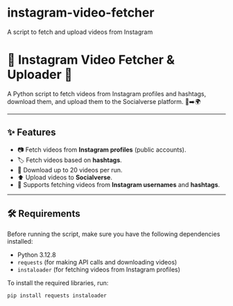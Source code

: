 # instagram-video-fetcher
A script to fetch and upload videos from Instagram
# 📸 Instagram Video Fetcher & Uploader 🚀

A Python script to fetch videos from Instagram profiles and hashtags, download them, and upload them to the Socialverse platform. 🎥➡️🌍

---

## ✨ Features

- 📷 Fetch videos from **Instagram profiles** (public accounts).
- 🏷️ Fetch videos based on **hashtags**.
- 💾 Download up to 20 videos per run.
- ⬆️ Upload videos to **Socialverse**.
- 🎯 Supports fetching videos from **Instagram usernames** and **hashtags**.

---

## 🛠️ Requirements

Before running the script, make sure you have the following dependencies installed:

- Python 3.12.8
- `requests` (for making API calls and downloading videos)
- `instaloader` (for fetching videos from Instagram profiles)

To install the required libraries, run:

```bash
pip install requests instaloader
